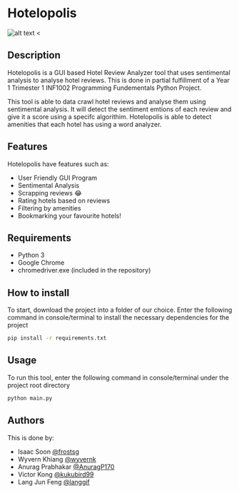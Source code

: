 # Hotelopolis
![alt text <](icon/hotelopolis.ico)

## Description 
Hotelopolis is a GUI based Hotel Review Analyzer tool that uses sentimental analysis to analyse hotel reviews. This is done in partial fulfillment of a Year 1 Trimester 1 INF1002 Programming Fundementals Python Project.

This tool is able to data crawl hotel reviews and analyse them using sentimental analysis. It will detect the sentiment emtions of each review and give it a score using a specifc algorithim. Hotelopolis is able to detect amenities that each hotel has using a word analyzer. 

## Features
Hotelopolis have features such as:
- User Friendly GUI Program
- Sentimental Analysis
- Scrapping reviews :joy:
- Rating hotels based on reviews
- Filtering by amenities
- Bookmarking your favourite hotels!

## Requirements
- Python 3
- Google Chrome
- chromedriver.exe (included in the repository)

## How to install
To start, download the project into a folder of our choice. Enter the following command in console/terminal to install the necessary dependencies for the project
```bash
pip install -r requirements.txt
```

## Usage
To run this tool, enter the following command in console/terminal under the project root directory
```bash
python main.py
```

## Authors
This is done by:
- Isaac Soon [@frostsg](https://github.com/frostsg)
- Wyvern Khiang [@wyvernk](https://github.com/wyvernk)
- Anurag Prabhakar [@AnuragP170](https://github.com/AnuragP170)
- Victor Kong [@kukubird99](https://github.com/kukubird99)
- Lang Jun Feng [@langgif](https://github.com/langgjf)
